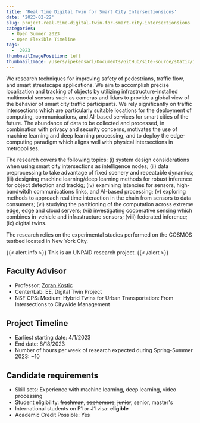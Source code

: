 ```yaml
---
title: 'Real Time Digital Twin for Smart City Intersectionsions'
date: '2023-02-22'
slug: project-real-time-digital-twin-for-smart-city-intersectionsions
categories:
  - Open Summer 2023
  - Open Flexible Timeline
tags:
  -  2023
thumbnailImagePosition: left
thumbnailImage: /Users/ipekensari/Documents/GitHub/site-source/static/img/construction.png
---
```

We research techniques for improving safety of pedestrians, traffic flow, and smart streetscape applications. We aim to accomplish precise localization and tracking of objects by utilizing infrastructure-installed multimodal sensors such as cameras and lidars to provide a global view of the behavior of smart city traffic participants. We rely significantly on traffic intersections which are particularly suitable locations for the deployment of computing, communications, and AI-based services for smart cities of the future. The abundance of data to be collected and processed, in combination with privacy and security concerns, motivates the use of machine learning and deep learning processing, and to deploy the edge-computing paradigm which aligns well with physical intersections in metropolises.

<!--more-->

The research covers the following topics: (i) system design considerations when using smart city intersections as intelligence nodes; (ii) data preprocessing to take advantage of fixed scenery and repeatable dynamics; (iii) designing machine learning/deep learning methods for robust inference for object detection and trackig;  (iv) examining latencies for sensors, high-bandwitdh communications links, and AI-based processing;  (v) exploring methods to approach real time interaction in the chain from sensors to data consumers; (vi) studying the partitioning of the computation across extreme edge, edge and cloud servers; (vii) investigating cooperative sensing which combines in-vehicle and infrastructure sensors; (viii) federated inference; (ix) digital twins.

The research relies on the experimental studies performed on the COSMOS testbed located in New York City.


{{< alert info >}}
This is an UNPAID research project.
{{< /alert >}}

## Faculty Advisor
+ Professor: [Zoran Kostic](https://www.aidl.ee.columbia.edu/)
+ Center/Lab: EE, Digital Twin Project
+ NSF CPS: Medium: Hybrid Twins for Urban Transportation: From Intersections to Citywide Management

## Project Timeline
+ Earliest starting date: 4/1/2023
+ End date: 8/18/2023
+ Number of hours per week of research expected during Spring-Summer 2023: ~10

## Candidate requirements
+ Skill sets: Experience with machine learning, deep learning, video processing
+ Student eligibility: ~~freshman~~, ~~sophomore~~, ~~junior~~, senior, master's
+ International students on F1 or J1 visa: **eligible**
+ Academic Credit Possible: Yes

